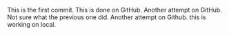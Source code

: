 This is the first commit.
This is done on GitHub.
Another attempt on GitHub.
Not sure what the previous one did. Another attempt on Github.
this is working on local.
